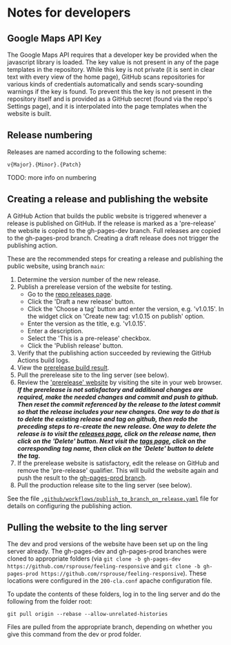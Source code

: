 # Notes for developers

## Google Maps API Key

The Google Maps API requires that a developer key be provided when the
javascript library is loaded. The key value is not present in any of the page
templates in the repository. While this key is not private (it is sent in
clear text with every view of the home page), GitHub scans repositories for
various kinds of credentials automatically and sends scary-sounding warnings
if the key is found. To prevent this the key is not present in the repository
itself and is provided as a GitHub secret (found via the repo's Settings page),
and it is interpolated into the page templates when the website is built.

## Release numbering

Releases are named according to the following scheme:

`v{Major}.{Minor}.{Patch}`

TODO: more info on numbering

## Creating a release and publishing the website

A GitHub Action that builds the public website is triggered whenever a
release is published on GitHub. If the release is marked as a
'pre-release' the website is copied to the gh-pages-dev branch. Full
releases are copied to the gh-pages-prod branch. Creating
a draft release does not trigger the publishing action.

These are the recommended steps for creating a release and publishing the
public website, using branch `main`:

1. Determine the version number of the new release.
1. Publish a prerelease version of the website for testing.
   * Go to the [repo releases page](https://github.com/rsprouse/feeling-responsive/releases).
   * Click the 'Draft a new release' button.
   * Click the 'Choose a tag' button and enter the version, e.g. 'v1.0.15'. In the widget click on 'Create new tag: v1.0.15 on publish' option.
   * Enter the version as the title, e.g. 'v1.0.15'.
   * Enter a description.
   * Select the 'This is a pre-release' checkbox.
   * Click the 'Publish release' button.
1. Verify that the publishing action succeeded by reviewing the GitHub
Actions build logs.
1. View the [prerelease build result](https://github.com/rsprouse/feeling-responsive/tree/gh-pages-dev).
1. Pull the prerelease site to the ling server (see below).
1. Review the
['prerelease' website](https://trill.linguistics.berkeley.edu)
by visiting the site in your web browser.
  ***If the prerelease is not satisfactory and additional changes are required,
make the needed changes and commit and push to github. Then reset the commit
referenced by the release to the latest commit so that the release includes
your new changes. One way to do that is to delete the existing
release and tag on github, then redo the preceding steps to re-create the new
release. One way to delete the release is to visit the
[releases page](https://github.com/rsprouse/feeling-responsive/releases), click on the release name, then click on the
'Delete' button. Next visit the [tags page](https://github.com/rsprouse/feeling-responsive/tags), click on the corresponding
tag name, then click on the 'Delete' button to delete the tag.***
1. If the prerelease website is satisfactory, edit the release on GitHub and
remove the 'pre-release' qualifier. This will build the website again and
push the result to the [gh-pages-prod branch](https://github.com/rsprouse/feeling-responsive/tree/gh-pages-prod).
1. Pull the production release site to the ling server (see below).

See the file [`.github/workflows/publish_to_branch_on_release.yaml`](https://github.com/rsprouse/feeling-responsive/.github/workflows/publish_to_branch_on_release.yaml)
file for details on configuring the publishing action.

## Pulling the website to the ling server

The dev and prod versions of the website have been set up on the ling
server already. The gh-pages-dev and gh-pages-prod branches were cloned
to appropriate folders (via `git clone -b gh-pages-dev https://github.com/rsprouse/feeling-responsive` and `git clone -b gh-pages-prod https://github.com/rsprouse/feeling-responsive`). These locations were configured in the
`200-cla.conf` apache configuration file.

To update the contents of these folders, log in to the ling server and
do the following from the folder root:

`git pull origin --rebase --allow-unrelated-histories`

Files are pulled from the appropriate branch, depending on whether you
give this command from the dev or prod folder.
